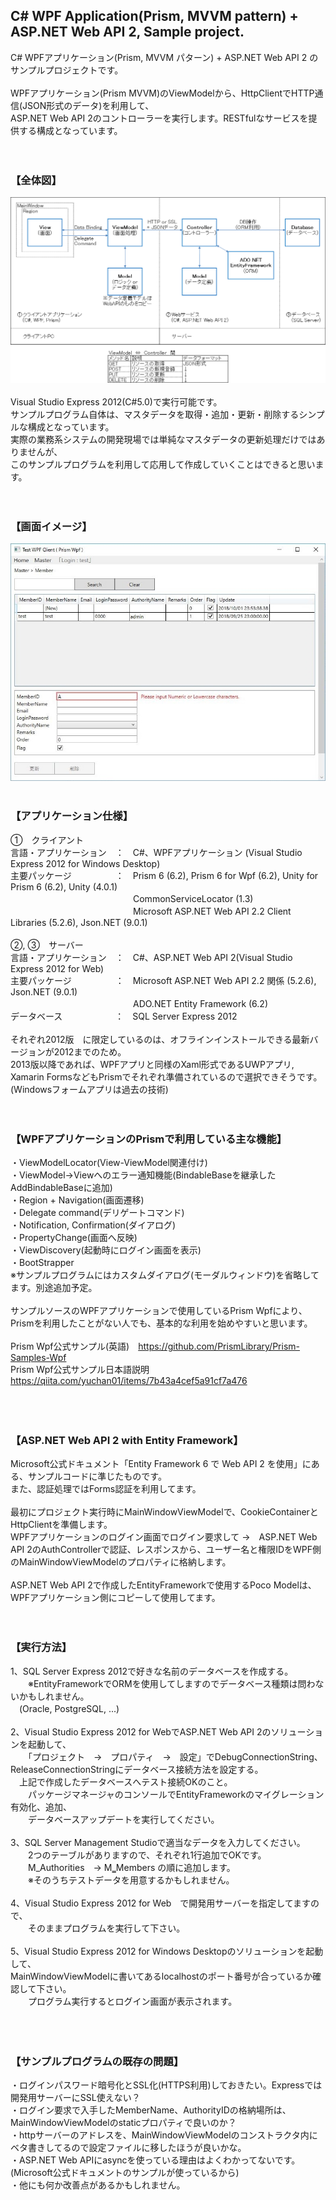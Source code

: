 ## C# WPF Application(Prism, MVVM pattern) + ASP.NET Web API 2, Sample project.

C# WPFアプリケーション(Prism, MVVM パターン) + ASP.NET Web API 2 のサンプルプロジェクトです。<br />
<br />
WPFアプリケーション(Prism MVVM)のViewModelから、HttpClientでHTTP通信(JSON形式のデータ)を利用して、<br />
ASP.NET Web API 2のコントローラーを実行します。RESTfulなサービスを提供する構成となっています。<br />
<br />
<br />
### 【全体図】

![Sample](README_img/wpf_webapi_image.png)
<br />
<br />
Visual Studio Express 2012(C#5.0)で実行可能です。<br />
サンプルプログラム自体は、マスタデータを取得・追加・更新・削除するシンプルな構成となっています。<br />
実際の業務系システムの開発現場では単純なマスタデータの更新処理だけではありませんが、<br />
このサンプルプログラムを利用して応用して作成していくことはできると思います。<br />
<br />
<br />
### 【画面イメージ】

![Sample](README_img/wpf_client_image.png)
<br />
<br />
### 【アプリケーション仕様】

①　クライアント<br />
言語・アプリケーション　：　C#、WPFアプリケーション (Visual Studio Express 2012 for Windows Desktop)<br />
主要パッケージ　　　　　：　Prism 6 (6.2), Prism 6 for Wpf (6.2), Unity for Prism 6 (6.2), Unity (4.0.1)<br />
　　　　　　　　　　　　　　CommonServiceLocator (1.3)<br />
　　　　　　　　　　　　　　Microsoft ASP.NET Web API 2.2 Client Libraries (5.2.6), Json.NET (9.0.1)<br />
<br />
②, ③　サーバー<br>
言語・アプリケーション　：　C#、ASP.NET Web API 2(Visual Studio Express 2012 for Web)<br />
主要パッケージ　　　　　：　Microsoft ASP.NET Web API 2.2 関係 (5.2.6), Json.NET (9.0.1)<br />
　　　　　　　　　　　　　　ADO.NET Entity Framework (6.2)<br />
データベース　　　　　　：　SQL Server Express 2012<br />
<br />
それぞれ2012版　に限定しているのは、オフラインインストールできる最新バージョンが2012までのため。<br />
2013版以降であれば、WPFアプリと同様のXaml形式であるUWPアプリ, Xamarin FormsなどもPrismでそれぞれ準備されているので選択できそうです。<br />
(Windowsフォームアプリは過去の技術)<br />
<br />
<br />
### 【WPFアプリケーションのPrismで利用している主な機能】

・ViewModelLocator(View-ViewModel関連付け)<br />
・ViewModel→Viewへのエラー通知機能(BindableBaseを継承したAddBindableBaseに追加)<br />
・Region + Navigation(画面遷移)<br />
・Delegate command(デリゲートコマンド)<br />
・Notification, Confirmation(ダイアログ)<br />
・PropertyChange(画面へ反映)<br />
・ViewDiscovery(起動時にログイン画面を表示)<br />
・BootStrapper<br />
※サンプルプログラムにはカスタムダイアログ(モーダルウィンドウ)を省略してます。別途追加予定。<br />
<br />
サンプルソースのWPFアプリケーションで使用しているPrism Wpfにより、<br />
Prismを利用したことがない人でも、基本的な利用を始めやすいと思います。<br />
<br />
Prism Wpf公式サンプル(英語)　https://github.com/PrismLibrary/Prism-Samples-Wpf<br />
Prism Wpf公式サンプル日本語説明　https://qiita.com/yuchan01/items/7b43a4cef5a91cf7a476<br />
<br />
<br />
<br />
### 【ASP.NET Web API 2 with Entity Framework】

Microsoft公式ドキュメント「Entity Framework 6 で Web API 2 を使用」にある、サンプルコードに準じたものです。<br />
また、認証処理ではForms認証を利用してます。<br />
<br />
最初にプロジェクト実行時にMainWindowViewModelで、CookieContainerとHttpClientを準備します。<br />
WPFアプリケーションのログイン画面でログイン要求して  →　ASP.NET Web API 2のAuthControllerで認証、レスポンスから、ユーザー名と権限IDをWPF側のMainWindowViewModelのプロパティに格納します。<br />
<br />
ASP.NET Web API 2で作成したEntityFrameworkで使用するPoco Modelは、WPFアプリケーション側にコピーして使用してます。<br />
<br />
<br />
### 【実行方法】

1、SQL Server Express 2012で好きな名前のデータベースを作成する。<br />
　　※EntityFrameworkでORMを使用してしますのでデータベース種類は問わないかもしれません。<br />
  　(Oracle, PostgreSQL, ...)<br />
<br>
2、Visual Studio Express 2012 for WebでASP.NET Web API 2のソリューションを起動して、<br />
　　「プロジェクト　→　プロパティ　→　設定」でDebugConnectionString、ReleaseConnectionStringにデータベース接続方法を設定する。 <br />
  　上記で作成したデータベースへテスト接続OKのこと。<br />
　　パッケージマネージャのコンソールでEntityFrameworkのマイグレーション有効化、追加、<br />
　　データベースアップデートを実行してください。<br />
<br>
3、SQL Server Management Studioで適当なデータを入力してください。<br />
　　2つのテーブルがありますので、それぞれ1行追加でOKです。<br />
　　M_Authorities　→ M‗Members の順に追加します。<br />
　　※そのうちテストデータを用意するかもしれません。<br />
<br>
4、Visual Studio Express 2012 for Web　で開発用サーバーを指定してますので、<br />
　　そのままプログラムを実行して下さい。<br />
<br>
5、Visual Studio Express 2012 for Windows Desktopのソリューションを起動して、<br />
    MainWindowViewModelに書いてあるlocalhostのポート番号が合っているか確認して下さい。    
　　プログラム実行するとログイン画面が表示されます。<br />
   <br />
<br />
<br />
### 【サンプルプログラムの既存の問題】

・ログインパスワード暗号化とSSL化(HTTPS利用)しておきたい。Expressでは開発用サーバーにSSL使えない？<br />
・ログイン要求で入手したMemberName、AuthorityIDの格納場所は、MainWindowViewModelのstaticプロパティで良いのか？<br />
・httpサーバーのアドレスを、MainWindowViewModelのコンストラクタ内にベタ書きしてるので設定ファイルに移したほうが良いかな。<br />
・ASP.NET Web APIにasyncを使っている理由はよくわかってないです。(Microsoft公式ドキュメントのサンプルが使っているから)<br />
・他にも何か改善点があるかもしれません。<br />
<br />
<br />
